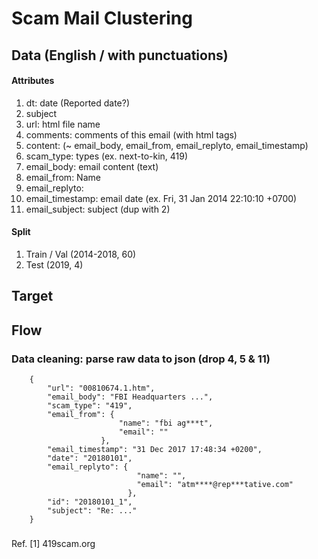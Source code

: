 # Scam Mail Clustering
## Data (English / with punctuations)

#### Attributes
1. dt: date (Reported date?)
2. subject
3. url: html file name
4. comments: comments of this email (with html tags)
5. content: (~ email_body, email_from, email_replyto, email_timestamp)
6. scam_type: types (ex. next-to-kin, 419)
7. email_body: email content (text)
8. email_from: Name <email>
9. email_replyto: <email>
10. email_timestamp: email date (ex. Fri, 31 Jan 2014 22:10:10 +0700)
11. email_subject: subject (dup with 2)

#### Split
1. Train / Val (2014-2018, 60)
2. Test (2019, 4)

## Target
## Flow
### Data cleaning: parse raw data to json (drop 4, 5 & 11)

```
	{
		"url": "00810674.1.htm",
		"email_body": "FBI Headquarters ...",
		"scam_type": "419", 
		"email_from": { 
						"name": "fbi ag***t",
						"email": ""
					},
		"email_timestamp": "31 Dec 2017 17:48:34 +0200",
		"date": "20180101",
		"email_replyto": {
							"name": "",
							"email": "atm****@rep***tative.com"
						  },
		"id": "20180101_1",
		"subject": "Re: ..."
	}

```

### 
Ref. 
[1] 419scam.org